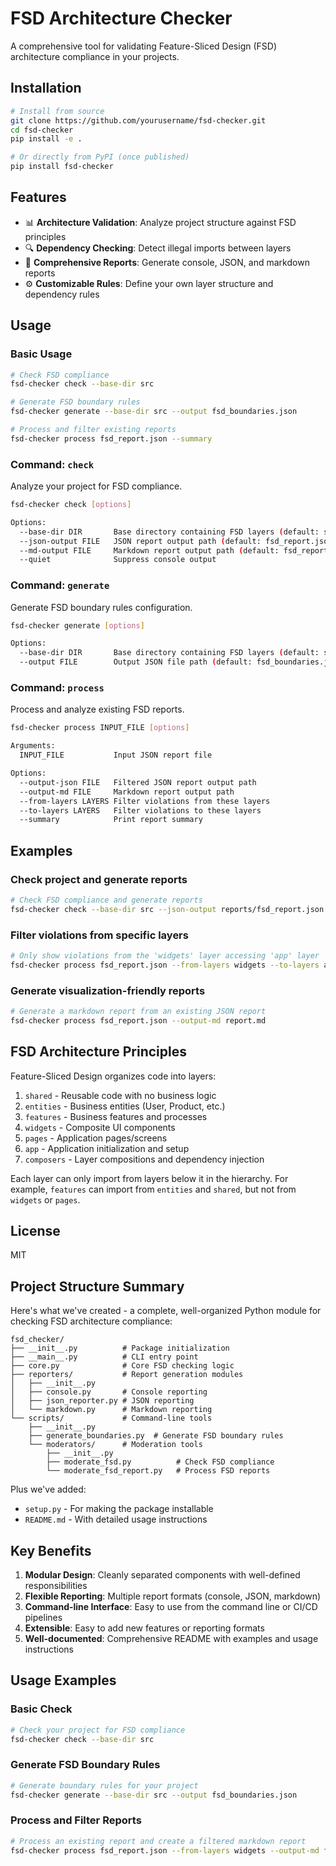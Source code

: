 
# FSD Architecture Checker

A comprehensive tool for validating Feature-Sliced Design (FSD) architecture compliance in your projects.

## Installation

```bash
# Install from source
git clone https://github.com/yourusername/fsd-checker.git
cd fsd-checker
pip install -e .

# Or directly from PyPI (once published)
pip install fsd-checker
```

## Features

- 📊 **Architecture Validation**: Analyze project structure against FSD principles
- 🔍 **Dependency Checking**: Detect illegal imports between layers
- 📝 **Comprehensive Reports**: Generate console, JSON, and markdown reports
- ⚙️ **Customizable Rules**: Define your own layer structure and dependency rules

## Usage

### Basic Usage

```bash
# Check FSD compliance
fsd-checker check --base-dir src

# Generate FSD boundary rules
fsd-checker generate --base-dir src --output fsd_boundaries.json

# Process and filter existing reports
fsd-checker process fsd_report.json --summary
```

### Command: `check`

Analyze your project for FSD compliance.

```bash
fsd-checker check [options]

Options:
  --base-dir DIR       Base directory containing FSD layers (default: src)
  --json-output FILE   JSON report output path (default: fsd_report.json)
  --md-output FILE     Markdown report output path (default: fsd_report.md)
  --quiet              Suppress console output
```

### Command: `generate`

Generate FSD boundary rules configuration.

```bash
fsd-checker generate [options]

Options:
  --base-dir DIR       Base directory containing FSD layers (default: src)
  --output FILE        Output JSON file path (default: fsd_boundaries.json)
```

### Command: `process`

Process and analyze existing FSD reports.

```bash
fsd-checker process INPUT_FILE [options]

Arguments:
  INPUT_FILE           Input JSON report file

Options:
  --output-json FILE   Filtered JSON report output path
  --output-md FILE     Markdown report output path
  --from-layers LAYERS Filter violations from these layers
  --to-layers LAYERS   Filter violations to these layers
  --summary            Print report summary
```

## Examples

### Check project and generate reports

```bash
# Check FSD compliance and generate reports
fsd-checker check --base-dir src --json-output reports/fsd_report.json --md-output reports/fsd_report.md
```

### Filter violations from specific layers

```bash
# Only show violations from the 'widgets' layer accessing 'app' layer
fsd-checker process fsd_report.json --from-layers widgets --to-layers app --summary
```

### Generate visualization-friendly reports

```bash
# Generate a markdown report from an existing JSON report
fsd-checker process fsd_report.json --output-md report.md
```

## FSD Architecture Principles

Feature-Sliced Design organizes code into layers:

1. `shared` - Reusable code with no business logic
2. `entities` - Business entities (User, Product, etc.)
3. `features` - Business features and processes
4. `widgets` - Composite UI components
5. `pages` - Application pages/screens
6. `app` - Application initialization and setup
7. `composers` - Layer compositions and dependency injection

Each layer can only import from layers below it in the hierarchy. For example, `features` can import from `entities` and `shared`, but not from `widgets` or `pages`.

## License

MIT


## Project Structure Summary

Here's what we've created - a complete, well-organized Python module for checking FSD architecture compliance:

```
fsd_checker/
├── __init__.py          # Package initialization
├── __main__.py          # CLI entry point
├── core.py              # Core FSD checking logic
├── reporters/           # Report generation modules
│   ├── __init__.py
│   ├── console.py       # Console reporting
│   ├── json_reporter.py # JSON reporting
│   └── markdown.py      # Markdown reporting
└── scripts/             # Command-line tools
    ├── __init__.py
    ├── generate_boundaries.py  # Generate FSD boundary rules
    └── moderators/      # Moderation tools
        ├── __init__.py
        ├── moderate_fsd.py          # Check FSD compliance
        └── moderate_fsd_report.py   # Process FSD reports
```

Plus we've added:
- `setup.py` - For making the package installable
- `README.md` - With detailed usage instructions

## Key Benefits

1. **Modular Design**: Cleanly separated components with well-defined responsibilities
2. **Flexible Reporting**: Multiple report formats (console, JSON, markdown)
3. **Command-line Interface**: Easy to use from the command line or CI/CD pipelines
4. **Extensible**: Easy to add new features or reporting formats
5. **Well-documented**: Comprehensive README with examples and usage instructions

## Usage Examples

### Basic Check

```bash
# Check your project for FSD compliance
fsd-checker check --base-dir src
```

### Generate FSD Boundary Rules

```bash
# Generate boundary rules for your project
fsd-checker generate --base-dir src --output fsd_boundaries.json
```

### Process and Filter Reports

```bash
# Process an existing report and create a filtered markdown report
fsd-checker process fsd_report.json --from-layers widgets --output-md filtered_report.md
```
